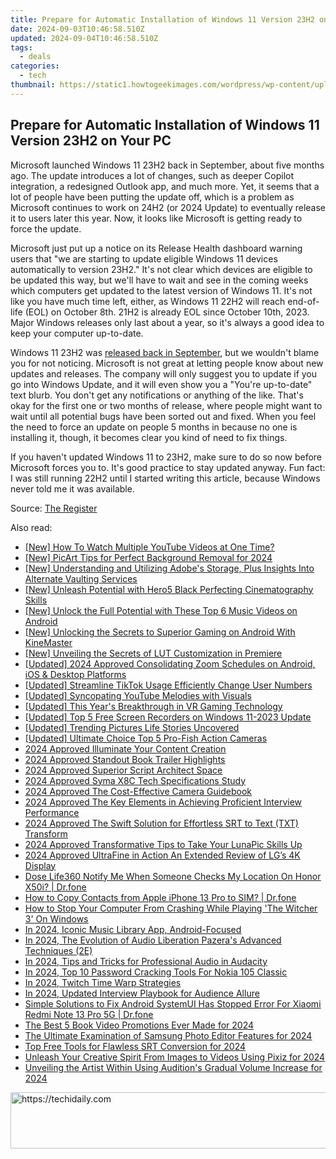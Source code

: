 ```yaml
---
title: Prepare for Automatic Installation of Windows 11 Version 23H2 on Your PC
date: 2024-09-03T10:46:58.510Z
updated: 2024-09-04T10:46:58.510Z
tags:
  - deals
categories:
  - tech
thumbnail: https://static1.howtogeekimages.com/wordpress/wp-content/uploads/2024/01/windows-11-logo.jpg
---
```


## Prepare for Automatic Installation of Windows 11 Version 23H2 on Your PC

Microsoft launched Windows 11 23H2 back in September, about five months ago. The update introduces a lot of changes, such as deeper Copilot integration, a redesigned Outlook app, and much more. Yet, it seems that a lot of people have been putting the update off, which is a problem as Microsoft continues to work on 24H2 (or 2024 Update) to eventually release it to users later this year. Now, it looks like Microsoft is getting ready to force the update.

 Microsoft just put up a notice on its Release Health dashboard warning users that "we are starting to update eligible Windows 11 devices automatically to version 23H2." It's not clear which devices are eligible to be updated this way, but we'll have to wait and see in the coming weeks which computers get updated to the latest version of Windows 11\. It's not like you have much time left, either, as Windows 11 22H2 will reach end-of-life (EOL) on October 8th. 21H2 is already EOL since October 10th, 2023\. Major Windows releases only last about a year, so it's always a good idea to keep your computer up-to-date.

 Windows 11 23H2 was [released back in September](https://driver-download.techidaily.com/keeping-your-canon-mp25-50-running-smoothly-where-to-find-new-software-updates/), but we wouldn't blame you for not noticing. Microsoft is not great at letting people know about new updates and releases. The company will only suggest you to update if you go into Windows Update, and it will even show you a "You're up-to-date" text blurb. You don't get any notifications or anything of the like. That's okay for the first one or two months of release, where people might want to wait until all potential bugs have been sorted out and fixed. When you feel the need to force an update on people 5 months in because no one is installing it, though, it becomes clear you kind of need to fix things.

 If you haven't updated Windows 11 to 23H2, make sure to do so now before Microsoft forces you to. It's good practice to stay updated anyway. Fun fact: I was still running 22H2 until I started writing this article, because Windows never told me it was available.

 Source: [The Register](https://www.theregister.com/2024/02/21/windows%5F11%5F23h2%5Fupgrade/?td=rt-3a)

<ins class="adsbygoogle"
     style="display:block"
     data-ad-format="autorelaxed"
     data-ad-client="ca-pub-7571918770474297"
     data-ad-slot="1223367746"></ins>



<ins class="adsbygoogle"
     style="display:block"
     data-ad-client="ca-pub-7571918770474297"
     data-ad-slot="8358498916"
     data-ad-format="auto"
     data-full-width-responsive="true"></ins>

<span class="atpl-alsoreadstyle">Also read:</span>
<div><ul>
<li><a href="https://youtube-web.techidaily.com/ow-to-watch-multiple-youtube-videos-at-one-time/"><u>[New] How To Watch Multiple YouTube Videos at One Time?</u></a></li>
<li><a href="https://vp-tips.techidaily.com/new-picart-tips-for-perfect-background-removal-for-2024/"><u>[New] PicArt Tips for Perfect Background Removal for 2024</u></a></li>
<li><a href="https://some-skills.techidaily.com/new-understanding-and-utilizing-adobes-storage-plus-insights-into-alternate-vaulting-services/"><u>[New] Understanding and Utilizing Adobe's Storage, Plus Insights Into Alternate Vaulting Services</u></a></li>
<li><a href="https://some-skills.techidaily.com/new-unleash-potential-with-hero5-black-perfecting-cinematography-skills/"><u>[New] Unleash Potential with Hero5 Black  Perfecting Cinematography Skills</u></a></li>
<li><a href="https://some-skills.techidaily.com/new-unlock-the-full-potential-with-these-top-6-music-videos-on-android/"><u>[New] Unlock the Full Potential with These Top 6 Music Videos on Android</u></a></li>
<li><a href="https://some-skills.techidaily.com/new-unlocking-the-secrets-to-superior-gaming-on-android-with-kinemaster/"><u>[New] Unlocking the Secrets to Superior Gaming on Android With KineMaster</u></a></li>
<li><a href="https://some-skills.techidaily.com/new-unveiling-the-secrets-of-lut-customization-in-premiere/"><u>[New] Unveiling the Secrets of LUT Customization in Premiere</u></a></li>
<li><a href="https://visual-screen-recording.techidaily.com/updated-2024-approved-consolidating-zoom-schedules-on-android-ios-and-desktop-platforms/"><u>[Updated] 2024 Approved  Consolidating Zoom Schedules on Android, iOS & Desktop Platforms</u></a></li>
<li><a href="https://some-skills.techidaily.com/updated-streamline-tiktok-usage-efficiently-change-user-numbers/"><u>[Updated] Streamline TikTok Usage  Efficiently Change User Numbers</u></a></li>
<li><a href="https://some-skills.techidaily.com/updated-syncopating-youtube-melodies-with-visuals/"><u>[Updated] Syncopating YouTube Melodies with Visuals</u></a></li>
<li><a href="https://some-skills.techidaily.com/updated-this-years-breakthrough-in-vr-gaming-technology/"><u>[Updated] This Year's Breakthrough in VR Gaming Technology</u></a></li>
<li><a href="https://some-skills.techidaily.com/updated-top-5-free-screen-recorders-on-windows-11-2023-update/"><u>[Updated] Top 5 Free Screen Recorders on Windows 11-2023 Update</u></a></li>
<li><a href="https://some-skills.techidaily.com/updated-trending-pictures-life-stories-uncovered/"><u>[Updated] Trending Pictures  Life Stories Uncovered</u></a></li>
<li><a href="https://some-skills.techidaily.com/updated-ultimate-choice-top-5-pro-fish-action-cameras/"><u>[Updated] Ultimate Choice  Top 5 Pro-Fish Action Cameras</u></a></li>
<li><a href="https://youtube-help.techidaily.com/2024-approved-illuminate-your-content-creation/"><u>2024 Approved  Illuminate Your Content Creation</u></a></li>
<li><a href="https://some-skills.techidaily.com/2024-approved-standout-book-trailer-highlights/"><u>2024 Approved  Standout Book Trailer Highlights</u></a></li>
<li><a href="https://some-skills.techidaily.com/2024-approved-superior-script-architect-space/"><u>2024 Approved  Superior Script Architect Space</u></a></li>
<li><a href="https://some-skills.techidaily.com/2024-approved-syma-x8c-tech-specifications-study/"><u>2024 Approved  Syma X8C Tech Specifications Study</u></a></li>
<li><a href="https://some-skills.techidaily.com/2024-approved-the-cost-effective-camera-guidebook/"><u>2024 Approved  The Cost-Effective Camera Guidebook</u></a></li>
<li><a href="https://some-skills.techidaily.com/2024-approved-the-key-elements-in-achieving-proficient-interview-performance/"><u>2024 Approved  The Key Elements in Achieving Proficient Interview Performance</u></a></li>
<li><a href="https://some-skills.techidaily.com/2024-approved-the-swift-solution-for-effortless-srt-to-text-txt-transform/"><u>2024 Approved  The Swift Solution for Effortless SRT to Text (TXT) Transform</u></a></li>
<li><a href="https://some-skills.techidaily.com/2024-approved-transformative-tips-to-take-your-lunapic-skills-up/"><u>2024 Approved  Transformative Tips to Take Your LunaPic Skills Up</u></a></li>
<li><a href="https://some-skills.techidaily.com/2024-approved-ultrafine-in-action-an-extended-review-of-lgs-4k-display/"><u>2024 Approved  UltraFine in Action  An Extended Review of LG’s 4K Display</u></a></li>
<li><a href="https://fake-location.techidaily.com/dose-life360-notify-me-when-someone-checks-my-location-on-honor-x50i-drfone-by-drfone-virtual-android/"><u>Dose Life360 Notify Me When Someone Checks My Location On Honor X50i? | Dr.fone</u></a></li>
<li><a href="https://iphone-transfer.techidaily.com/how-to-copy-contacts-from-apple-iphone-13-pro-to-sim-drfone-by-drfone-transfer-from-ios/"><u>How to Copy Contacts from Apple iPhone 13 Pro to SIM? | Dr.fone</u></a></li>
<li><a href="https://win-blog.techidaily.com/how-to-stop-your-computer-from-crashing-while-playing-the-witcher-3-on-windows/"><u>How to Stop Your Computer From Crashing While Playing 'The Witcher 3' On Windows</u></a></li>
<li><a href="https://fox-boxes.techidaily.com/in-2024-iconic-music-library-app-android-focused/"><u>In 2024, Iconic Music Library App, Android-Focused</u></a></li>
<li><a href="https://some-skills.techidaily.com/in-2024-the-evolution-of-audio-liberation-pazeras-advanced-techniques-2e/"><u>In 2024, The Evolution of Audio Liberation  Pazera's Advanced Techniques (2E)</u></a></li>
<li><a href="https://some-skills.techidaily.com/in-2024-tips-and-tricks-for-professional-audio-in-audacity/"><u>In 2024, Tips and Tricks for Professional Audio in Audacity</u></a></li>
<li><a href="https://easy-unlock-android.techidaily.com/in-2024-top-10-password-cracking-tools-for-nokia-105-classic-by-drfone-android/"><u>In 2024, Top 10 Password Cracking Tools For Nokia 105 Classic</u></a></li>
<li><a href="https://some-skills.techidaily.com/in-2024-twitch-time-warp-strategies/"><u>In 2024, Twitch Time Warp Strategies</u></a></li>
<li><a href="https://some-skills.techidaily.com/in-2024-updated-interview-playbook-for-audience-allure/"><u>In 2024, Updated Interview Playbook for Audience Allure</u></a></li>
<li><a href="https://fix-guide.techidaily.com/simple-solutions-to-fix-android-systemui-has-stopped-error-for-xiaomi-redmi-note-13-pro-5g-drfone-by-drfone-fix-android-problems-fix-android-problems/"><u>Simple Solutions to Fix Android SystemUI Has Stopped Error For Xiaomi Redmi Note 13 Pro 5G | Dr.fone</u></a></li>
<li><a href="https://some-skills.techidaily.com/the-best-5-book-video-promotions-ever-made-for-2024/"><u>The Best 5 Book Video Promotions Ever Made for 2024</u></a></li>
<li><a href="https://some-skills.techidaily.com/the-ultimate-examination-of-samsung-photo-editor-features-for-2024/"><u>The Ultimate Examination of Samsung Photo Editor Features for 2024</u></a></li>
<li><a href="https://some-skills.techidaily.com/top-free-tools-for-flawless-srt-conversion-for-2024/"><u>Top Free Tools for Flawless SRT Conversion for 2024</u></a></li>
<li><a href="https://some-skills.techidaily.com/unleash-your-creative-spirit-from-images-to-videos-using-pixiz-for-2024/"><u>Unleash Your Creative Spirit  From Images to Videos Using Pixiz for 2024</u></a></li>
<li><a href="https://some-skills.techidaily.com/unveiling-the-artist-within-using-auditions-gradual-volume-increase-for-2024/"><u>Unveiling the Artist Within  Using Audition's Gradual Volume Increase for 2024</u></a></li>
</ul></div>

<!-- affiliate ads begin -->
<a href="https://aligracehair.sjv.io/c/5597632/1972670/19272" target="_top" id="1972670">
  <img src="//a.impactradius-go.com/display-ad/19272-1972670" border="0" alt="https://techidaily.com" width="728" height="90"/>
</a>
<img height="0" width="0" src="https://aligracehair.sjv.io/i/5597632/1972670/19272" style="position:absolute;visibility:hidden;" border="0" />
<!-- affiliate ads end -->
